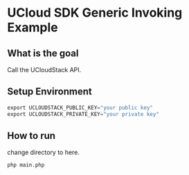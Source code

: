 # UCloud SDK Generic Invoking Example

## What is the goal

Call the UCloudStack API.

## Setup Environment

```go
export UCLOUDSTACK_PUBLIC_KEY="your public key"
export UCLOUDSTACK_PRIVATE_KEY="your private key"
```

## How to run

change directory to here. 

```sh
php main.php
```
